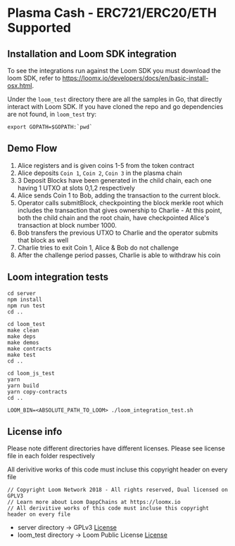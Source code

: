 # Plasma Cash - ERC721/ERC20/ETH Supported

## Installation and Loom SDK integration

To see the integrations run against the Loom SDK you must download the loom SDK, refer to https://loomx.io/developers/docs/en/basic-install-osx.html. 

Under the `loom_test` directory there are all the samples in Go, that directly interact with Loom SDK. If you have cloned the repo and go dependencies are not found, in `loom_test` try:

```
export GOPATH=$GOPATH:`pwd`
```

## Demo Flow

1. Alice registers and is given coins 1-5 from the token contract
2. Alice deposits `Coin 1`, `Coin 2`, `Coin 3` in the plasma chain
3. 3 Deposit Blocks have been generated in the child chain, each one having 1 UTXO at slots 0,1,2 respectively
4. Alice sends Coin 1 to Bob, adding the transaction to the current block.
5. Operator calls submitBlock, checkpointing the block merkle root which includes the transaction that gives ownership to Charlie - At this point, both the child chain and the root chain, have checkpointed Alice's transaction at block number 1000.
6. Bob transfers the previous UTXO to Charlie and the operator submits that block as well
7. Charlie tries to exit Coin 1, Alice & Bob do not challenge
8. After the challenge period passes, Charlie is able to withdraw his coin

## Loom integration  tests

```
cd server
npm install
npm run test
cd .. 

cd loom_test
make clean
make deps
make demos
make contracts
make test
cd ..

cd loom_js_test
yarn
yarn build
yarn copy-contracts
cd ..

LOOM_BIN=<ABSOLUTE_PATH_TO_LOOM> ./loom_integration_test.sh
```

## License info 

Please note different directories have different licenses. Please see license file in each folder respectively

All derivitive works of this code must incluse this copyright header on every file 
```
// Copyright Loom Network 2018 - All rights reserved, Dual licensed on GPLV3
// Learn more about Loom DappChains at https://loomx.io
// All derivitive works of this code must incluse this copyright header on every file 
```

* server directory -> GPLv3 [License](plasma_cash/License.md)
* loom_test directory  -> Loom Public License [License](loom_test/License.md)
